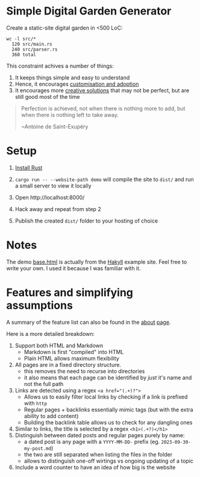 # Simple Digital Garden Generator

Create a static-site digital garden in <500 LoC:

```
wc -l src/*
  120 src/main.rs
  240 src/parser.rs
  360 total
```

This constraint achives a number of things:

1. It keeps things simple and easy to understand
2. Hence, it encourages [customisation and adoption](https://akkartik.name/freewheeling/)
3. It encourages more [creative solutions](https://en.wikipedia.org/wiki/Creative_limitation)
   that may not be perfect, but are still good most of the time

> Perfection is achieved, not when there is nothing more to add, but when there is nothing left to take away.
>
> ~Antoine de Saint-Exupéry

# Setup

1. [Install Rust](https://www.rust-lang.org/tools/install)

2. `cargo run -- --website-path demo` will compile the site to `dist/` and run
   a small server to view it locally

3. Open http://localhost:8000/

4. Hack away and repeat from step 2

5. Publish the created `dist/` folder to your hosting of choice


# Notes

The demo [base.html](demo/templates/base.html) is actually from the
[Hakyll](https://jaspervdj.be/hakyll/) example site.  Feel free to
write your own.  I used it because I was familiar with it.

# Features and simplifying assumptions

A summary of the feature list can also be found in the
[about](demo/about.md) [page](http://localhost:8000/about.html).

Here is a more detailed breakdown:

1. Support both HTML and Markdown
    * Markdown is first "compiled" into HTML
    * Plain HTML allows maximum flexibility
2. All pages are in a fixed directory structure.
    * this removes the need to recurse into directories
    * it also means that each page can be identified by *just* it's name and not the full path
3. Links are detected using a regex `<a href="(.+)?">`
    * Allows us to easily filter local links by checking if a link is prefixed with `http`
    * Regular pages + backlinks essentially mimic tags (but with the extra ability to add content)
    * Building the backlink table allows us to check for any dangling ones
4. Similar to links, the title is selected by a regex `<h1>(.+?)</h1>`
5. Distinguish between dated posts and regular pages purely by name:
    * a dated post is any page with a `YYYY-MM-DD-` prefix (eg. `2023-09-30-my-post.md`)
    * the two are still separated when listing the files in the folder
    * allows to distinguish one-off wirtings vs ongoing updating of a topic
6. Include a word counter to have an idea of how big is the website
